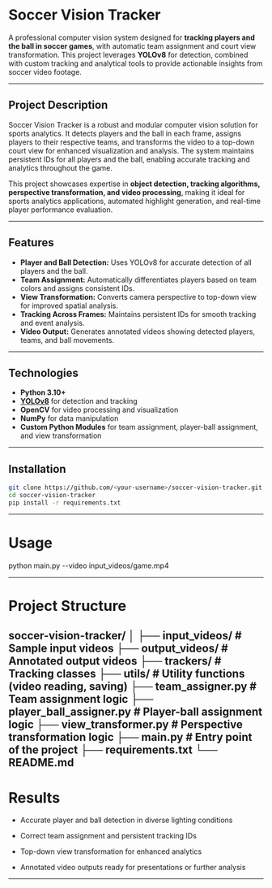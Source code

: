 # Soccer Vision Tracker

A professional computer vision system designed for **tracking players and the ball in soccer games**, with automatic team assignment and court view transformation. This project leverages **YOLOv8** for detection, combined with custom tracking and analytical tools to provide actionable insights from soccer video footage.

---

## Project Description

Soccer Vision Tracker is a robust and modular computer vision solution for sports analytics. It detects players and the ball in each frame, assigns players to their respective teams, and transforms the video to a top-down court view for enhanced visualization and analysis. The system maintains persistent IDs for all players and the ball, enabling accurate tracking and analytics throughout the game.  

This project showcases expertise in **object detection, tracking algorithms, perspective transformation, and video processing**, making it ideal for sports analytics applications, automated highlight generation, and real-time player performance evaluation.

---

## Features

- **Player and Ball Detection:** Uses YOLOv8 for accurate detection of all players and the ball.  
- **Team Assignment:** Automatically differentiates players based on team colors and assigns consistent IDs.  
- **View Transformation:** Converts camera perspective to top-down view for improved spatial analysis.  
- **Tracking Across Frames:** Maintains persistent IDs for smooth tracking and event analysis.  
- **Video Output:** Generates annotated videos showing detected players, teams, and ball movements.  

---

## Technologies

- **Python 3.10+**  
- **[YOLOv8](https://ultralytics.com/)** for detection and tracking  
- **OpenCV** for video processing and visualization  
- **NumPy** for data manipulation  
- **Custom Python Modules** for team assignment, player-ball assignment, and view transformation  

---

## Installation

```bash
git clone https://github.com/<your-username>/soccer-vision-tracker.git
cd soccer-vision-tracker
pip install -r requirements.txt
```
---
# Usage

python main.py --video input_videos/game.mp4

---

# Project Structure

soccer-vision-tracker/
│
├── input_videos/           # Sample input videos
├── output_videos/          # Annotated output videos
├── trackers/               # Tracking classes
├── utils/                  # Utility functions (video reading, saving)
├── team_assigner.py        # Team assignment logic
├── player_ball_assigner.py # Player-ball assignment logic
├── view_transformer.py     # Perspective transformation logic
├── main.py                 # Entry point of the project
├── requirements.txt
└── README.md
---


# Results

- Accurate player and ball detection in diverse lighting conditions

- Correct team assignment and persistent tracking IDs

- Top-down view transformation for enhanced analytics

- Annotated video outputs ready for presentations or further analysis

---



